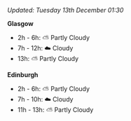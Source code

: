 *Updated: Tuesday 13th December 01:30*

**Glasgow**

* 2h - 6h: :partly_sunny: Partly Cloudy
* 7h - 12h: :cloud: Cloudy
* 13h: :partly_sunny: Partly Cloudy

**Edinburgh**

* 2h - 6h: :partly_sunny: Partly Cloudy
* 7h - 10h: :cloud: Cloudy
* 11h - 13h: :partly_sunny: Partly Cloudy
